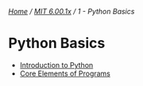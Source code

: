 _[Home](../../) / [MIT 6.00.1x](../) / 1 - Python Basics_
# Python Basics

- [Introduction to Python](1-introduction-to-python)
- [Core Elements of Programs](2-core-elements-of-programs)